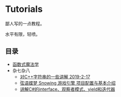 # Tutorials
鄙人写的一点教程。

水平有限，轻喷。

## 目录
* [函数式魔法学](Functional-Programming/)
* 杂七杂八
    - [对C++字符串的一些讲解 2019-2-17](https://www.bilibili.com/video/BV1Mb4111748/)
    - [弦语蝶梦 Snowing 游戏引擎 项目配置与基本介绍](https://www.bilibili.com/video/BV1Qb41127CB/)
    - [讲解C#的interface、观察者模式、yield和迭代器](https://www.bilibili.com/video/BV16E411V7BV/)
